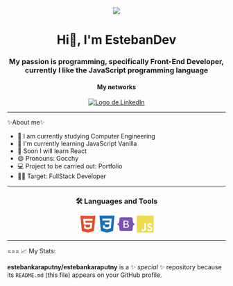 <div id="header" align="center">
  <img src="https://media.giphy.com/media/zXmbOaTpbY6mA/giphy.gif" width="400" />
  <h1 align="center">Hi👋, I'm EstebanDev</h1>
  <h3 aling="center">My passion is programming, specifically Front-End Developer, currently I like the JavaScript programming language</h3>
</div>

<div align="center">
  <h4>My networks</h4>
  <a href="www.linkedin.com/in/esteban-karaputny">
    <img src="https://cdn3.iconfinder.com/data/icons/inficons/512/linkedin.png" width="25" height="25" alt="Logo de LinkedIn">
  </a>
</div>

---
✨About me✨

- 🔭 I am currently studying Computer Engineering
- 🌱 I'm currently learning JavaScript Vanilla
- 🤔 Soon I will learn React
- 😄 Pronouns: Gocchy
- 💻 Project to be carried out: Portfolio
- 👨‍💻 Target: FullStack Developer

---

    
<div align="center">
     <h3>🛠 Languages and Tools</h3>
     <div>
        <img src="https://github.com/devicons/devicon/blob/master/icons/html5/html5-plain.svg" alt="Logo HTML" title="HTML5" width="40" height="40">
        <img src="https://github.com/devicons/devicon/blob/master/icons/css3/css3-plain.svg" alt="Logo CSS" title="CSS3" width="40" height="40">
        <img src="https://github.com/devicons/devicon/blob/master/icons/bootstrap/bootstrap-plain.svg" alt="Logo Bootstrap" title="Bootstrap" width="40"                     height="40">
        <img src="https://github.com/devicons/devicon/blob/master/icons/javascript/javascript-plain.svg" alt="Logo JavaScript" title="JavaScript" width="40"                 height="40">
        <!--
        <img src="#muypronto" alt="Logo React" title="" width="40" height="40">
        <img src="#muypronto" alt="Logo Test Front-End" title="" width="40" height="40">
        <img src="#muypronto" alt="Logo Vue.js" title="" width="40" height="40">
        -->
     </div>
</div>

---

=== 📈 My Stats:


    
**estebankaraputny/estebankaraputny** is a ✨ _special_ ✨ repository because its `README.md` (this file) appears on your GitHub profile.

